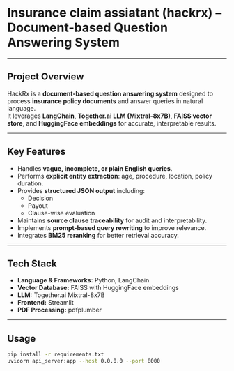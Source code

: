# Insurance claim assiatant (hackrx) – Document-based Question Answering System


---

## Project Overview
HackRx is a **document-based question answering system** designed to process **insurance policy documents** and answer queries in natural language.  
It leverages **LangChain**, **Together.ai LLM (Mixtral-8x7B)**, **FAISS vector store**, and **HuggingFace embeddings** for accurate, interpretable results.

---

##  Key Features
- Handles **vague, incomplete, or plain English queries**.  
- Performs **explicit entity extraction**: age, procedure, location, policy duration.  
- Provides **structured JSON output** including:
  - Decision  
  - Payout  
  - Clause-wise evaluation  
- Maintains **source clause traceability** for audit and interpretability.  
- Implements **prompt-based query rewriting** to improve relevance.  
- Integrates **BM25 reranking** for better retrieval accuracy.

---

##  Tech Stack
- **Language & Frameworks:** Python, LangChain  
- **Vector Database:** FAISS with HuggingFace embeddings  
- **LLM:** Together.ai Mixtral-8x7B  
- **Frontend:** Streamlit  
- **PDF Processing:** pdfplumber  

---

##  Usage

```bash
pip install -r requirements.txt
uvicorn api_server:app --host 0.0.0.0 --port 8000

